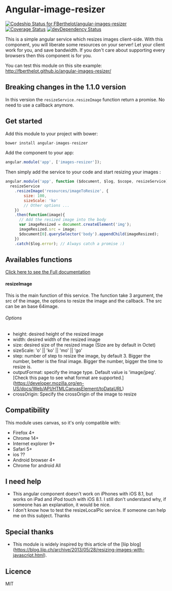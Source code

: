 # Angular-image-resizer

[![Codeship Status for FBerthelot/angular-images-resizer](https://codeship.com/projects/3846cd60-4732-0132-6b8e-12291817bdc0/status?branch=master)](https://codeship.com/projects/45512)
[![Coverage Status](https://img.shields.io/coveralls/FBerthelot/angular-images-resizer.svg)](https://coveralls.io/r/FBerthelot/angular-images-resizer)
[![devDependency Status](https://david-dm.org/FBerthelot/angular-images-resizer/dev-status.svg)](https://david-dm.org/FBerthelot/angular-images-resizer#info=devDependencies)

This is a simple angular service which resizes images client-side. With this component, you will liberate some resources on your server!
Let your client work for you, and save bandwidth. If you don't care about supporting every browsers then this component is for you.

You can test this module on this site example: http://fberthelot.github.io/angular-images-resizer/

## Breaking changes in the 1.1.0 version

In this version the `resizeService.resizeImage` function return a promise. No need to use a callback anymore.

## Get started
Add this module to your project with bower:

```javascript 
bower install angular-images-resizer
```

Add the component to your app:
```javascript
angular.module('app', ['images-resizer']); 
```

Then simply add the service to your code and start resizing your images :

```javascript 
angular.module('app', function ($document, $log, $scope, resizeService) {
  resizeService
    .resizeImage('resources/imageToResize', {
        size: 100, 
        sizeScale: 'ko'
        // Other options ...
    })
    .then(function(image){    
      // Add the resized image into the body
      var imageResized = document.createElement('img');
      imageResized.src = image;
      $document[0].querySelector('body').appendChild(imageResized);
    })
    .catch($log.error); // Always catch a promise :)
```

## Availables functions

[Click here to see the Full documentation](http://fberthelot.github.io/angular-images-resizer/docs/index.html)

#### resizeImage
This is the main function of this service. The function take 3 argument, the src of the image, the options to resize the image and the callback.
The src can be an base 64image.

###### Options
- height: desired height of the resized image
- width: desired width of the resized image
- size: desired size of the resized image (Size are by default in Octet)
- sizeScale: 'o' || 'ko' || 'mo' || 'go'
- step: number of step to resize the image, by default 3. Bigger the number, better is the final image. Bigger the number, bigger the time to resize is.
- outputFormat: specify the image type. Default value is 'image/jpeg'. [Check this page to see what format are supported.] (https://developer.mozilla.org/en-US/docs/Web/API/HTMLCanvasElement/toDataURL)
- crossOrigin: Specify the crossOrigin of the image to resize

## Compatibility
This module uses canvas, so it's only compatible with:
* Firefox 4+
* Chrome 14+
* Internet explorer 9+
* Safari 5+
* ios ??
* Android browser 4+
* Chrome for android All

## I need help
* This angular component doesn't work on iPhones with iOS 8.1, but works on iPad and iPod touch with iOS 8.1. I still don't understand why, if someone has an explanation, it would be nice.
* I don't know how to test the resizeLocalPic service. If someone can help me on this subject.
Thanks

## Special thanks
* This module is widely inspired by this article of the [liip blog] (https://blog.liip.ch/archive/2013/05/28/resizing-images-with-javascript.html).

## Licence
MIT
